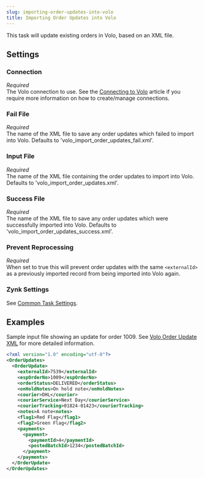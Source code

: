```yaml
---
slug: importing-order-updates-into-volo
title: Importing Order Updates into Volo
---
```

This task will update existing orders in Volo, based on an XML file.

## Settings
### Connection
_Required_  
The Volo connection to use. See the [Connecting to Volo](connecting-to-volo) article if you require more information on how to create/manage connections.

### Fail File
_Required_  
The name of the XML file to save any order updates which failed to import into Volo. Defaults to 'volo_import_order_updates_fail.xml'.

### Input File
_Required_  
The name of the XML file containing the order updates to import into Volo. Defaults to 'volo_import_order_updates.xml'.

### Success File
_Required_  
The name of the XML file to save any order updates which were successfully imported into Volo. Defaults to 'volo_import_order_updates_success.xml'.

### Prevent Reprocessing
_Required_  
When set to true this will prevent order updates with the same `<externalId>` as a previously imported record from being imported into Volo again.

### Zynk Settings
See [Common Task Settings](common-task-settings).

## Examples
Sample input file showing an update for order 1009. See [Volo Order Update XML](volo-order-update-xml) for more detailed information.
```xml
<?xml version="1.0" encoding="utf-8"?>
<OrderUpdates>
  <OrderUpdate>
    <externalId>7539</externalId>
    <espOrderNo>1009</espOrderNo>
	<orderStatus>DELIVERED</orderStatus>
	<onHoldNotes>On hold note</onHoldNotes>
	<courier>DHL</courier>
	<courierService>Next Day</courierService>
	<courierTracking>01824-01423</courierTracking>
	<notes>A note<notes>
    <flag1>Red Flag</flag1>
    <flag2>Green Flag</flag2>
    <payments>
      <payment>
        <paymentId>4</paymentId>
        <postedBatchId>1234</postedBatchId>
      </payment>
    </payments>
  </OrderUpdate>
</OrderUpdates>
```